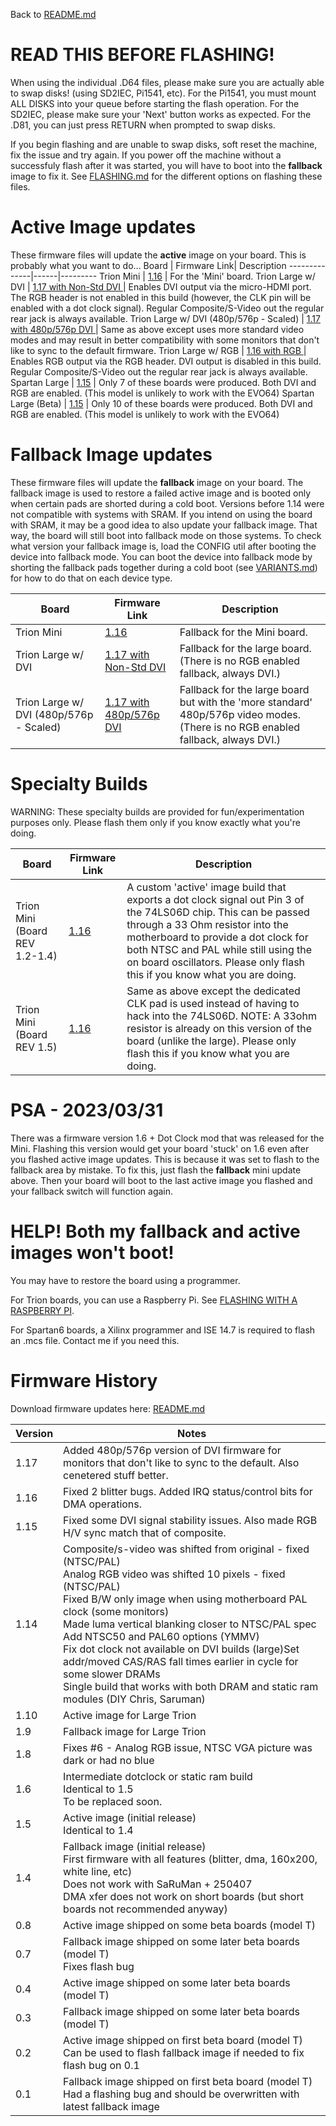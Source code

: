 Back to [README.md](../README.md)

# READ THIS BEFORE FLASHING!

When using the individual .D64 files, please make sure you are actually able to swap disks! (using SD2IEC, Pi1541, etc).  For the Pi1541, you must mount ALL DISKS into your queue before starting the flash operation.  For the SD2IEC, please make sure your 'Next' button works as expected.  For the .D81, you can just press RETURN when prompted to swap disks.

If you begin flashing and are unable to swap disks, soft reset the machine, fix the issue and try again.  If you power off the machine without a successfuly flash after it was started, you will have to boot into the **fallback** image to fix it.  See [FLASHING.md](FLASHING.md) for the different options on flashing these files.

# Active Image updates

These firmware files will update the **active** image on your board.  This is probably what you want to do...
Board         | Firmware Link| Description
--------------|------|---------
Trion Mini    | [1.16](https://accentual.com/vicii-kawari/downloads/flash/LH/kawari_flash_1.16_MAINLH_multiboot.zip) | For the 'Mini' board.
Trion Large w/ DVI   | [1.17 with Non-Std DVI ](https://accentual.com/vicii-kawari/downloads/flash/LG/kawari_flash_1.17_MAINLG-DVI-29MHZ-U_multiboot.zip) | Enables DVI output via the micro-HDMI port. The RGB header is not enabled in this build (however, the CLK pin will be enabled with a dot clock signal). Regular Composite/S-Video out the regular rear jack is always available.
Trion Large w/ DVI (480p/576p - Scaled) | [1.17 with 480p/576p DVI ](https://accentual.com/vicii-kawari/downloads/flash/LG/kawari_flash_1.17_MAINLG-DVI-27MHZ-S_multiboot.zip) | Same as above except uses more standard video modes and may result in better compatibility with some monitors that don't like to sync to the default firmware.
Trion Large w/ RGB   | [1.16 with RGB ](https://accentual.com/vicii-kawari/downloads/flash/LG/kawari_flash_1.16_MAINLG-RGB_multiboot.zip) | Enables RGB output via the RGB header. DVI output is disabled in this build. Regular Composite/S-Video out the regular rear jack is always available.
Spartan Large | [1.15](https://accentual.com/vicii-kawari/downloads/flash/LD/kawari_flash_1.15_MAINLD_multiboot.zip) | Only 7 of these boards were produced. Both DVI and RGB are enabled. (This model is unlikely to work with the EVO64)
Spartan Large (Beta) | [1.15](https://accentual.com/vicii-kawari/downloads/flash/T/kawari_flash_1.15_MAIN_multiboot.zip) | Only 10 of these boards were produced. Both DVI and RGB are enabled. (This model is unlikely to work with the EVO64)
# Fallback Image updates

These firmware files will update the **fallback** image on your board.  The fallback image is used to restore a failed active image and is booted only when certain pads are shorted during a cold boot.  Versions before 1.14 were not compatible with systems with SRAM.  If you intend on using the board with SRAM, it may be a good idea to also update your fallback image.  That way, the board will still boot into fallback mode on those systems.  To check what version your fallback image is, load the CONFIG util after booting the device into fallback mode.  You can boot the device into fallback mode by shorting the fallback pads together during a cold boot (see [VARIANTS.md](VARIANTS.md)) for how to do that on each device type.

Board         | Firmware Link| Description
--------------|------|---------
Trion Mini    | [1.16](https://accentual.com/vicii-kawari/downloads/flash/LH/kawari_flash_1.16_MAINLH_golden.zip) | Fallback for the Mini board.
Trion Large w/ DVI   | [1.17 with Non-Std DVI ](https://accentual.com/vicii-kawari/downloads/flash/LG/kawari_flash_1.17_MAINLG-DVI-29MHZ-U_golden.zip) | Fallback for the large board.  (There is no RGB enabled fallback, always DVI.)
Trion Large w/ DVI (480p/576p - Scaled) | [1.17 with 480p/576p DVI ](https://accentual.com/vicii-kawari/downloads/flash/LG/kawari_flash_1.17_MAINLG-DVI-29MHZ-S_golden.zip) | Fallback for the large board but with the 'more standard' 480p/576p video modes.  (There is no RGB enabled fallback, always DVI.)

# Specialty Builds

WARNING: These specialty builds are provided for fun/experimentation purposes only.  Please flash them only if you know exactly what you're doing.

Board         | Firmware Link| Description
--------------|------|---------
Trion Mini (Board REV 1.2-1.4) | [1.16](https://accentual.com/vicii-kawari/downloads/flash/LH/kawari_flash_1.16_MAINLH-DOTC-1.2_multiboot.zip) | A custom 'active' image build that exports a dot clock signal out Pin 3 of the 74LS06D chip.  This can be passed through a 33 Ohm resistor into the motherboard to provide a dot clock for both NTSC and PAL while still using the on board oscillators. Please only flash this if you know what you are doing.
Trion Mini (Board REV 1.5) | [1.16](https://accentual.com/vicii-kawari/downloads/flash/LH/kawari_flash_1.16_MAINLH-DOTC-1.5_multiboot.zip) | Same as above except the dedicated CLK pad is used instead of having to hack into the 74LS06D.  NOTE: A 33ohm resistor is already on this version of the board (unlike the large).  Please only flash this if you know what you are doing.

# PSA - 2023/03/31

There was a firmware version 1.6 + Dot Clock mod that was released for the Mini.  Flashing this version would get your board 'stuck' on 1.6 even after you flashed active image updates.  This is because it was set to flash to the fallback area by mistake.  To fix this, just flash the **fallback** mini update above.  Then your board will boot to the last active image you flashed and your fallback switch will function again.

# HELP! Both my fallback and active images won't boot!

You may have to restore the board using a programmer.

For Trion boards, you can use a Raspberry Pi. See [FLASHING WITH A RASPBERRY PI](../util/raspi/README.md).

For Spartan6 boards, a Xilinx programmer and ISE 14.7 is required to flash an .mcs file. Contact me if you need this.

# Firmware History

Download firmware updates here: [README.md](../disks/util/flash/README.md)

Version | Notes
--------|--------
1.17    | Added 480p/576p version of DVI firmware for monitors that don't like to sync to the default. Also cenetered stuff better.
1.16    | Fixed 2 blitter bugs. Added IRQ status/control bits for DMA operations.
1.15    | Fixed some DVI signal stability issues. Also made RGB H/V sync match that of composite.
1.14    | Composite/s-video was shifted from original - fixed (NTSC/PAL)<br>Analog RGB video was shifted 10 pixels - fixed (NTSC/PAL)<br>Fixed B/W only image when using motherboard PAL clock (some monitors)<br>Made luma vertical blanking closer to NTSC/PAL spec<br>Add NTSC50 and PAL60 options (YMMV)<br>Fix dot clock not available on DVI builds (large)<nr>Set addr/moved CAS/RAS fall times earlier in cycle for some slower DRAMs<br>Single build that works with both DRAM and static ram modules (DIY Chris, Saruman)
1.10    | Active image for Large Trion
1.9     | Fallback image for Large Trion
1.8     | Fixes #6 - Analog RGB issue, NTSC VGA picture was dark or had no blue
1.6     | Intermediate dotclock or static ram build<br>Identical to 1.5<br>To be replaced soon.
1.5     | Active image (initial release)<br>Identical to 1.4
1.4     | Fallback image (initial release)<br>First firmware with all features (blitter, dma, 160x200, white line, etc)<br>Does not work with SaRuMan + 250407<br>DMA xfer does not work on short boards (but short boards not recommended anyway)
0.8     | Active image shipped on some beta boards (model T)
0.7     | Fallback image shipped on some later beta boards (model T)<br>Fixes flash bug
0.4     | Active image shipped on some later beta boards (model T)
0.3     | Fallback image shipped on some later beta boards (model T)
0.2     | Active image shipped on first beta board (model T)<br>Can be used to flash fallback image if needed to fix flash bug on 0.1
0.1     | Fallback image shipped on first beta board (model T)<br>Had a flashing bug and should be overwritten with latest fallback image
